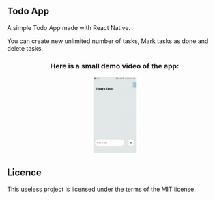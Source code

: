 
<h2>Todo App</h2> 
A simple Todo App made with React Native.

You can create new unlimited number of tasks, Mark tasks as done and delete tasks.
        <div style="text-align:center;">
            <h3>Here is a small demo video of the app:</h3>
            <img src="demo.gif" width="100"  alt="Todo App demo">
        </div>
<h2>Licence</h2> 
This useless project is licensed under the terms of the MIT license.




